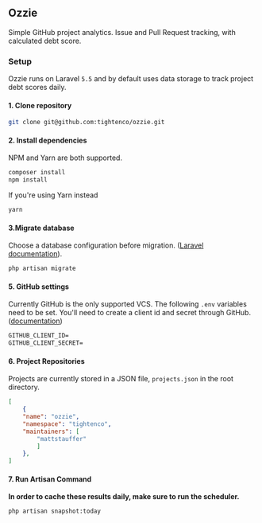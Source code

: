 ## Ozzie

Simple GitHub project analytics. Issue and Pull Request tracking, with calculated debt score.

### Setup

Ozzie runs on Laravel `5.5` and by default uses data storage to track project debt scores daily.

#### 1. Clone repository

```bash
git clone git@github.com:tightenco/ozzie.git
```

#### 2. Install dependencies

NPM and Yarn are both supported.

```bash
composer install
npm install
```

If you're using Yarn instead

```bash
yarn
```

#### 3.Migrate database

Choose a database configuration before migration. ([Laravel documentation](https://laravel.com/docs/5.5/database)).

```bash
php artisan migrate
```

#### 5. GitHub settings

Currently GitHub is the only supported VCS. The following `.env` variables need to be set. You'll need to create a client id and secret through GitHub. ([documentation](https://github.com/settings/applications/new))

```txt
GITHUB_CLIENT_ID=
GITHUB_CLIENT_SECRET=
```

#### 6. Project Repositories

Projects are currently stored in a JSON file, `projects.json` in the root directory.
```json
[
	{
	"name": "ozzie",
	"namespace": "tightenco",
	"maintainers": [
		"mattstauffer"
		]
	},
]
```

#### 7. Run Artisan Command
**In order to cache these results daily, make sure to run the scheduler.**

```bash
php artisan snapshot:today
```
